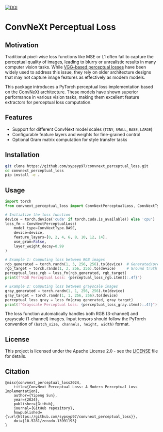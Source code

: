 [![DOI](https://zenodo.org/badge/877607688.svg)](https://doi.org/10.5281/zenodo.13991193)

# ConvNeXt Perceptual Loss

## Motivation

Traditional pixel-wise loss functions like MSE or L1 often fail to capture the perceptual quality of images, leading to blurry or unrealistic results in many computer vision tasks. While [VGG-based perceptual losses](https://arxiv.org/abs/1603.08155) have been widely used to address this issue, they rely on older architecture designs that may not capture image features as effectively as modern models.

This package introduces a PyTorch perceptual loss implementation based on the [ConvNeXt](https://arxiv.org/abs/2201.03545) architecture. These models have shown superior performance in various vision tasks, making them excellent feature extractors for perceptual loss computation.

## Features

- Support for different ConvNext model scales (`TINY`, `SMALL`, `BASE`, `LARGE`)
- Configurable feature layers and weights for fine-grained control
- Optional Gram matrix computation for style transfer tasks

## Installation

```bash
git clone https://github.com/sypsyp97/convnext_perceptual_loss.git
cd convnext_perceptual_loss
pip install -e .
```

## Usage

```python
import torch
from convnext_perceptual_loss import ConvNextPerceptualLoss, ConvNextType

# Initialize the loss function
device = torch.device('cuda' if torch.cuda.is_available() else 'cpu')
loss_fn = ConvNextPerceptualLoss(
    model_type=ConvNextType.BASE,
    device=device,
    feature_layers=[0, 2, 4, 6, 8, 10, 12, 14],
    use_gram=False,
    layer_weight_decay=0.99 
)

# Example 1: Computing loss between RGB images
rgb_generated = torch.randn(1, 3, 256, 256).to(device)  # Generated/predicted image
rgb_target = torch.randn(1, 3, 256, 256).to(device)     # Ground truth image
perceptual_loss_rgb = loss_fn(rgb_generated, rgb_target)
print(f"RGB Perceptual Loss: {perceptual_loss_rgb.item():.4f}")

# Example 2: Computing loss between grayscale images
gray_generated = torch.randn(1, 1, 256, 256).to(device)
gray_target = torch.randn(1, 1, 256, 256).to(device)
perceptual_loss_gray = loss_fn(gray_generated, gray_target)
print(f"Grayscale Perceptual Loss: {perceptual_loss_gray.item():.4f}")
```

The loss function automatically handles both RGB (3-channel) and grayscale (1-channel) images. Input tensors should follow the PyTorch convention of `(batch_size, channels, height, width)` format.

## License

This project is licensed under the Apache License 2.0 - see the [LICENSE](LICENSE) file for details.

## Citation

```
@misc{convnext_perceptual_loss2024,
    title={ConvNext Perceptual Loss: A Modern Perceptual Loss Implementation},
    author={Yipeng Sun},
    year={2024},
    publisher={GitHub},
    journal={GitHub repository},
    howpublished={\url{https://github.com/sypsyp97/convnext_perceptual_loss}},
    doi={10.5281/zenodo.13991193}
}
```
